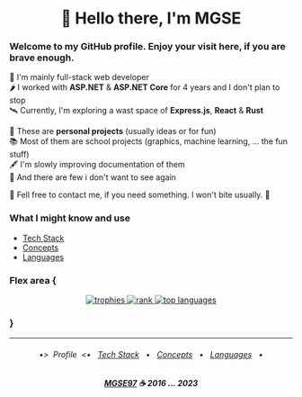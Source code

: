 <h1 align="center"> 🖖 Hello there, I'm MGSE </h1>

### Welcome to my GitHub profile. Enjoy your visit here, if you are brave enough.

🎯 I'm mainly full-stack web developer<br/>
🌶 I worked with **ASP.NET** & **ASP.NET Core** for 4 years and I don't plan to stop<br/>
🛰 Currently, I'm exploring a wast space of **Express.js**, **React** & **Rust**<br/>

🥋 These are **personal projects** (usually ideas or for fun)<br/>
📚 Most of them are school projects (graphics, machine learning, ... the fun stuff)<br/>
🖋 I'm slowly improving documentation of them<br/>
🥊 And there are few i don't want to see again<br/>

📧 Fell free to contact me, if you need something. I won't bite usually. 🙂

### What I might know and use

 - [Tech Stack](Pages/TechStack.md)
 - [Concepts](Pages/Concepts.md)
 - [Languages](Pages/Languages.md)

### Flex area {

<p align="center">
 <a href="https://github.com/ryo-ma/github-profile-trophy" title="Trophies">
  <img alt="trophies" src="https://github-profile-trophy.vercel.app/?username=MGSE97&no-frame=true&no-bg=true&column=8&theme=algolia">
 </a>
 <a href="https://github.com/anuraghazra/github-readme-stats" title="Rank">
  <img alt="rank" src="https://github-readme-stats.vercel.app/api?username=MGSE97&show_icons=true&count_private=true&include_all_commits=true&title_color=58a6ff&icon_color=58a6ff&text_color=c9d1d9&bg_color=0d1117&hide_border=true&custom_title=GitHub%20Stats%20%26%20Rank">
 </a>
 <a href="https://github.com/anuraghazra/github-readme-stats" title="Top Langs">
  <img alt="top languages" src="https://github-readme-stats.vercel.app/api/top-langs/?username=MGSE97&title_color=58a6ff&icon_color=58a6ff&text_color=c9d1d9&bg_color=0d1117&hide_border=true&card_width=280&layout=compact&langs_count=8">
 </a>
</p>

### }

---
<h6 align="center">
    
 •>&nbsp; Profile &nbsp;<•
   &nbsp; [Tech Stack](Pages/TechStack.md) &nbsp;
 • &nbsp; [Concepts](Pages/Concepts.md) &nbsp;
 • &nbsp; [Languages](Pages/Languages.md) &nbsp;
 • 
</h6>
<h6 align="center">
    <b><a href="https://github.com/MGSE97" target="_blank">MGSE97</a> ☕ 2016 ... 2023</b>
</h6>

